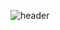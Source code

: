 ![header](https://capsule-render.vercel.app/api?type=wave&color=auto&height=300&section=header&text=capsule%20render&fontSize=90)